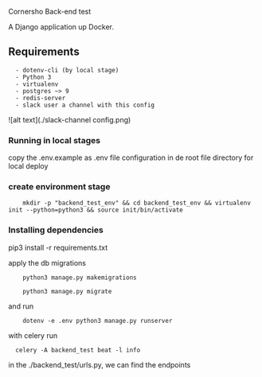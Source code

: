 Cornersho Back-end test

A Django application up Docker.

## Requirements

```text
  - dotenv-cli (by local stage)
  - Python 3
  - virtualenv
  - postgres ~> 9
  - redis-server
  - slack user a channel with this config
```
  ![alt text](./slack-channel config.png)


### Running in local stages
copy the .env.example as .env file configuration in de root file directory for local deploy

### create environment stage

```shell
    mkdir -p "backend_test_env" && cd backend_test_env && virtualenv init --python=python3 && source init/bin/activate        

```

### Installing dependencies 
pip3 install -r requirements.txt

apply the db migrations

``` shell
    python3 manage.py makemigrations
```

``` shell
    python3 manage.py migrate
```

and run

``` shell
    dotenv -e .env python3 manage.py runserver
```

with celery run

```shell
  celery -A backend_test beat -l info
```

in the ./backend_test/urls.py, we can find the endpoints
